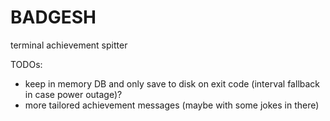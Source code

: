 # BADGESH

terminal achievement spitter

TODOs:
- keep in memory DB and only save to disk on exit code (interval fallback in case power outage)?
- more tailored achievement messages (maybe with some jokes in there)